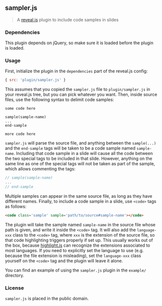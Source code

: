 ## sampler.js
> A [reveal.js][] plugin to include code samples in slides


### Dependencies
This plugin depends on jQuery, so make sure it is loaded before the plugin is
loaded.


### Usage
First, initialize the plugin in the `dependencies` part of the reveal.js config:

```js
{ src: 'plugin/sampler.js' }
```

This assumes that you copied the `sampler.js` file to `plugin/sampler.js` in
your reveal.js tree, but you can pick whatever you want. Then, inside source
files, use the following syntax to delimit code samples:

```
some code here

sample(sample-name)
...
end-sample

more code here
```

`sampler.js` will parse the source file, and anything between the `sample(...)`
and the `end-sample` tags will be taken to be a code sample named `sample-name`.
Including that code sample in a slide will cause all the code between the two
special tags to be included in that slide. However, anything on the same line
as one of the special tags will not be taken as part of the sample, which
allows commenting the tags:

```c++
// sample(sample-name)
...
// end-sample
```

Multiple samples can appear in the same source file, as long as they have
different names. Finally, to include a code sample in a slide, use `<code>`
tags as follows:

```html
<code class='sample' sample='path/to/source#sample-name'></code>
```

The plugin will take the sample named `sample-name` in the source file whose
path is given, and write it inside the `<code>` tag. It will also add the
`language-xxx` class to the `<code>` tag, where `xxx` is the extension of
the source file, so that code highlighting triggers properly if set up. This
usually works out of the box, because [highlight.js][] can recognize the
extensions associated to most languages. If you need to explicitly set the
language to use (e.g. because the file extension is misleading), set the
`language-xxx` class yourself on the `<code>` tag and the plugin will leave
it alone.

You can find an example of using the `sampler.js` plugin in the `example/`
directory.


### License
`sampler.js` is placed in the public domain.


<!-- Links -->
[highlight.js]: https://highlightjs.org
[reveal.js]: https://github.com/hakimel/reveal.js/
